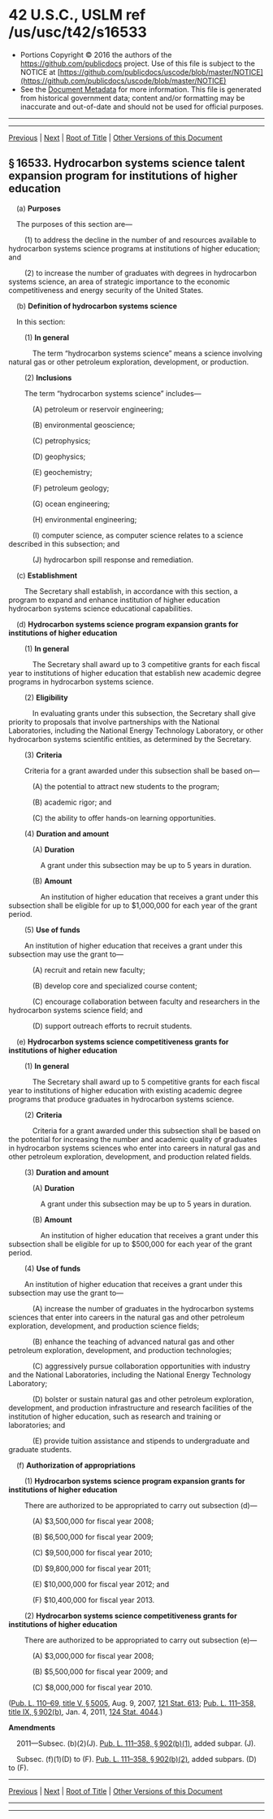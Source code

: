 ---
---

# 42 U.S.C., USLM ref /us/usc/t42/s16533

* Portions Copyright © 2016 the authors of the https://github.com/publicdocs project.
  Use of this file is subject to the NOTICE at [https://github.com/publicdocs/uscode/blob/master/NOTICE](https://github.com/publicdocs/uscode/blob/master/NOTICE)
* See the [Document Metadata](././../../../../..//README.md) for more information.
  This file is generated from historical government data; content and/or formatting may be inaccurate and out-of-date and should not be used for official purposes.

----------
----------

[Previous](./../../../../..//us/usc/t42/ch149/schXVII/m__us_usc_t42_s16532.md) | [Next](./../../../../..//us/usc/t42/ch149/schXVII/m__us_usc_t42_s16534.md) | [Root of Title](./../../../../../) | [Other Versions of this Document](https://publicdocs.github.io/go/links?ns=uslm&ref=%2Fus%2Fusc%2Ft42%2Fs16533)

## § 16533. Hydrocarbon systems science talent expansion program for institutions of higher education

    (a) __Purposes__ 

    The purposes of this section are—

        (1) to address the decline in the number of and resources available to hydrocarbon systems science programs at institutions of higher education; and

        (2) to increase the number of graduates with degrees in hydrocarbon systems science, an area of strategic importance to the economic competitiveness and energy security of the United States.

    (b) __Definition of hydrocarbon systems science__ 

    In this section:

        (1) __In general__ 

            The term “hydrocarbon systems science” means a science involving natural gas or other petroleum exploration, development, or production.

        (2) __Inclusions__ 

        The term “hydrocarbon systems science” includes—

            (A) petroleum or reservoir engineering;

            (B) environmental geoscience;

            (C) petrophysics;

            (D) geophysics;

            (E) geochemistry;

            (F) petroleum geology;

            (G) ocean engineering;

            (H) environmental engineering;

            (I) computer science, as computer science relates to a science described in this subsection; and

            (J) hydrocarbon spill response and remediation.

    (c) __Establishment__ 

        The Secretary shall establish, in accordance with this section, a program to expand and enhance institution of higher education hydrocarbon systems science educational capabilities.

    (d) __Hydrocarbon systems science program expansion grants for institutions of higher education__ 

        (1) __In general__ 

            The Secretary shall award up to 3 competitive grants for each fiscal year to institutions of higher education that establish new academic degree programs in hydrocarbon systems science.

        (2) __Eligibility__ 

            In evaluating grants under this subsection, the Secretary shall give priority to proposals that involve partnerships with the National Laboratories, including the National Energy Technology Laboratory, or other hydrocarbon systems scientific entities, as determined by the Secretary.

        (3) __Criteria__ 

        Criteria for a grant awarded under this subsection shall be based on—

            (A) the potential to attract new students to the program;

            (B) academic rigor; and

            (C) the ability to offer hands-on learning opportunities.

        (4) __Duration and amount__ 

            (A) __Duration__ 

                A grant under this subsection may be up to 5 years in duration.

            (B) __Amount__ 

                An institution of higher education that receives a grant under this subsection shall be eligible for up to $1,000,000 for each year of the grant period.

        (5) __Use of funds__ 

        An institution of higher education that receives a grant under this subsection may use the grant to—

            (A) recruit and retain new faculty;

            (B) develop core and specialized course content;

            (C) encourage collaboration between faculty and researchers in the hydrocarbon systems science field; and

            (D) support outreach efforts to recruit students.

    (e) __Hydrocarbon systems science competitiveness grants for institutions of higher education__ 

        (1) __In general__ 

            The Secretary shall award up to 5 competitive grants for each fiscal year to institutions of higher education with existing academic degree programs that produce graduates in hydrocarbon systems science.

        (2) __Criteria__ 

            Criteria for a grant awarded under this subsection shall be based on the potential for increasing the number and academic quality of graduates in hydrocarbon systems sciences who enter into careers in natural gas and other petroleum exploration, development, and production related fields.

        (3) __Duration and amount__ 

            (A) __Duration__ 

                A grant under this subsection may be up to 5 years in duration.

            (B) __Amount__ 

                An institution of higher education that receives a grant under this subsection shall be eligible for up to $500,000 for each year of the grant period.

        (4) __Use of funds__ 

        An institution of higher education that receives a grant under this subsection may use the grant to—

            (A) increase the number of graduates in the hydrocarbon systems sciences that enter into careers in the natural gas and other petroleum exploration, development, and production science fields;

            (B) enhance the teaching of advanced natural gas and other petroleum exploration, development, and production technologies;

            (C) aggressively pursue collaboration opportunities with industry and the National Laboratories, including the National Energy Technology Laboratory;

            (D) bolster or sustain natural gas and other petroleum exploration, development, and production infrastructure and research facilities of the institution of higher education, such as research and training or laboratories; and

            (E) provide tuition assistance and stipends to undergraduate and graduate students.

    (f) __Authorization of appropriations__ 

        (1) __Hydrocarbon systems science program expansion grants for institutions of higher education__ 

        There are authorized to be appropriated to carry out subsection (d)—

            (A) $3,500,000 for fiscal year 2008;

            (B) $6,500,000 for fiscal year 2009;

            (C) $9,500,000 for fiscal year 2010;

            (D) $9,800,000 for fiscal year 2011;

            (E) $10,000,000 for fiscal year 2012; and

            (F) $10,400,000 for fiscal year 2013.

        (2) __Hydrocarbon systems science competitiveness grants for institutions of higher education__ 

        There are authorized to be appropriated to carry out subsection (e)—

            (A) $3,000,000 for fiscal year 2008;

            (B) $5,500,000 for fiscal year 2009; and

            (C) $8,000,000 for fiscal year 2010.

([Pub. L. 110–69, title V, § 5005][/us/pl/110/69/s5005], Aug. 9, 2007, [121 Stat. 613][/us/stat/121/613]; [Pub. L. 111–358, title IX, § 902(b)][/us/pl/111/358/s902/b], Jan. 4, 2011, [124 Stat. 4044][/us/stat/124/4044].)

 __Amendments__ 

    2011—Subsec. (b)(2)(J). [Pub. L. 111–358, § 902(b)(1)][/us/pl/111/358/s902/b/1], added subpar. (J).

    Subsec. (f)(1)(D) to (F). [Pub. L. 111–358, § 902(b)(2)][/us/pl/111/358/s902/b/2], added subpars. (D) to (F).

----------

[Previous](./../../../../..//us/usc/t42/ch149/schXVII/m__us_usc_t42_s16532.md) | [Next](./../../../../..//us/usc/t42/ch149/schXVII/m__us_usc_t42_s16534.md) | [Root of Title](./../../../../../) | [Other Versions of this Document](https://publicdocs.github.io/go/links?ns=uslm&ref=%2Fus%2Fusc%2Ft42%2Fs16533)

----------
----------

[/us/pl/110/69/s5005]: https://publicdocs.github.io/go/links?ns=uslm&ref=%2Fus%2Fpl%2F110%2F69%2Fs5005
[/us/stat/121/613]: https://publicdocs.github.io/go/links?ns=uslm&ref=%2Fus%2Fstat%2F121%2F613
[/us/pl/111/358/s902/b]: https://publicdocs.github.io/go/links?ns=uslm&ref=%2Fus%2Fpl%2F111%2F358%2Fs902%2Fb
[/us/stat/124/4044]: https://publicdocs.github.io/go/links?ns=uslm&ref=%2Fus%2Fstat%2F124%2F4044
[/us/pl/111/358/s902/b/1]: https://publicdocs.github.io/go/links?ns=uslm&ref=%2Fus%2Fpl%2F111%2F358%2Fs902%2Fb%2F1
[/us/pl/111/358/s902/b/2]: https://publicdocs.github.io/go/links?ns=uslm&ref=%2Fus%2Fpl%2F111%2F358%2Fs902%2Fb%2F2


